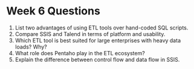 # Week 6 Questions

1. List two advantages of using ETL tools over hand-coded SQL scripts.
2. Compare SSIS and Talend in terms of platform and usability.
3. Which ETL tool is best suited for large enterprises with heavy data loads? Why?
4. What role does Pentaho play in the ETL ecosystem?
5. Explain the difference between control flow and data flow in SSIS.
